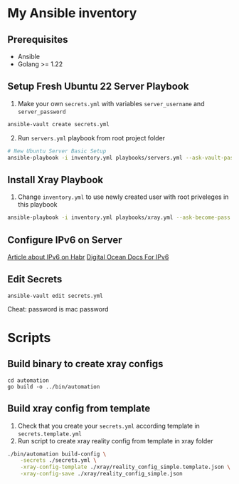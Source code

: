 # My Ansible inventory

## Prerequisites

- Ansible
- Golang >= 1.22

## Setup Fresh Ubuntu 22 Server Playbook

1. Make your own `secrets.yml` with variables `server_username` and `server_password`

```sh
ansible-vault create secrets.yml
```

2. Run `servers.yml` playbook from root project folder

```sh
# New Ubuntu Server Basic Setup
ansible-playbook -i inventory.yml playbooks/servers.yml --ask-vault-pass
```

## Install Xray Playbook

1. Change `inventory.yml` to use newly created user with root priveleges in this playbook

```sh
ansible-playbook -i inventory.yml playbooks/xray.yml --ask-become-pass
```

## Configure IPv6 on Server

[Article about IPv6 on Habr](https://habr.com/ru/articles/811487/)
[Digital Ocean Docs For IPv6](https://docs.digitalocean.com/products/networking/ipv6/how-to/enable/#on-existing-droplets)

## Edit Secrets

```
ansible-vault edit secrets.yml
```

Cheat: password is mac password


# Scripts

## Build binary to create xray configs

```
cd automation
go build -o ../bin/automation
```

## Build xray config from template

1. Check that you create your `secrets.yml` according template in `secrets.template.yml`
2. Run script to create xray reality config from template in xray folder

```sh
./bin/automation build-config \
    -secrets ./secrets.yml \
    -xray-config-template ./xray/reality_config_simple.template.json \
    -xray-config-save ./xray/reality_config_simple.json
```